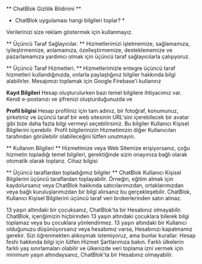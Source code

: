 ** ChatBlok Gizlilik Bildirimi **

* ChatBlok uygulaması hangi bilgileri toplar? *

Verilerinizi size reklam göstermek için kullanmayız.

** Üçüncü Taraf Sağlayıcılar. **
Hizmetlerimizi işletmemize, sağlamamıza, iyileştirmemize, anlamamıza, özelleştirmemize, desteklememize ve pazarlamamıza yardımcı olmak için üçüncü taraf sağlayıcılarla çalışıyoruz.

** Üçüncü Taraf Hizmetleri. **
Hizmetlerimizle entegre üçüncü taraf hizmetleri kullandığınızda, onlarla paylaştığınız bilgiler hakkında bilgi alabilirler. Mesajımızı toplamak için Google Firebase'i kullanırız


**Kayıt Bilgileri**
Hesap oluşturulurken bazı temel bilgilere ihtiyacımız var. Kendi e-postanızı ve şifrenizi oluşturduğunuzda ve

**Profil bilgisi**
Hesap profiliniz için tam adınız, bir fotoğraf, konumunuz, şirketiniz ve üçüncü taraf bir web sitesinin URL'sini içerebilecek bir avatar gibi bize daha fazla bilgi vermeyi seçebilirsiniz. Bu bilgiler Kullanıcı Kişisel Bilgilerini içerebilir. Profil bilgilerinizin Hizmetimizin diğer Kullanıcıları tarafından görülebilir olabileceğini lütfen unutmayın.



** Kullanım Bilgileri **
Hizmetimize veya Web Sitemize erişiyorsanız, çoğu hizmetin topladığı temel bilgileri, gerektiğinde sizin onayınıza bağlı olarak otomatik olarak toplarız.
Cihaz bilgisi

** Üçüncü taraflardan topladığımız bilgiler **
ChatBlok Kullanıcı Kişisel Bilgilerini üçüncü taraflardan toplayabilir. Örneğin, eğitim almak için kaydolursanız veya ChatBlok hakkında satıcılarımızdan, ortaklarımızdan veya bağlı kuruluşlarımızdan bir bilgi alırsanız bu gerçekleşebilir. ChatBlok, Kullanıcı Kişisel Bilgilerini üçüncü taraf veri brokerlerinden satın almaz.


13 yaşın altındaki bir çocuksanız, ChatBlok'ta bir Hesabınız olmayabilir. ChatBlok, içeriğimizin hiçbirinden 13 yaşın altındaki çocuklara bilerek bilgi toplamaz veya bu çocuklara yönlendirmez. 13 yaşın altındaki bir Kullanıcı olduğunuzu düşünüyorsanız veya hesabımız varsa, Hesabınızı kapatmamız gerekir. Sizi öğrenmekten alıkoymak istemiyoruz, ama bunlar kurallar. Hesap feshi hakkında bilgi için lütfen Hizmet Şartlarımıza bakın. Farklı ülkelerin farklı yaş sınırlamaları olabilir ve ülkenizde veri toplama izni vermek için minimum yaşın altındaysanız, ChatBlok'ta bir Hesabınız olmayabilir.
 
